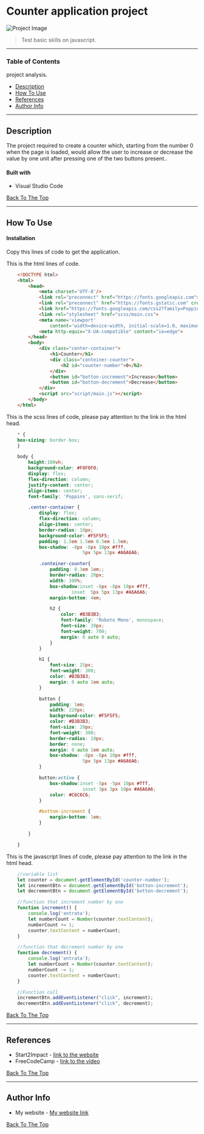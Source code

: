 # Counter application project

![Project Image](https://imgur.com/xVCQf4X)

> Test basic skills on javascript.

---

### Table of Contents
project analysis.

- [Description](#description)
- [How To Use](#how-to-use)
- [References](#references)
- [Author Info](#author-info)

---

## Description

The project required to create a counter which, starting from the number 0 when the page is loaded, would allow the user to increase or decrease the value by one unit after pressing one of the two buttons present..

#### Built with

- Visual Studio Code

[Back To The Top](#Counter-application-project)

---

## How To Use

#### Installation

Copy this lines of code to get the application.

This is the html lines of code.

```html
    <!DOCTYPE html>
    <html>
        <head>
            <meta charset='UTF-8'/>
            <link rel="preconnect" href="https://fonts.googleapis.com">
            <link rel="preconnect" href="https://fonts.gstatic.com" crossorigin>
            <link href="https://fonts.googleapis.com/css2?family=Poppins:wght@300&family=Roboto+Mono:wght@700&display=swap" rel="stylesheet">
            <link rel="stylesheet" href="scss/main.css">
            <meta name='viewport'
                content='width=device-width, initial-scale=1.0, maximum-scale=1.0' />
            <meta http-equiv="X-UA-compatible" content="ie=edge">
        </head>
        <body>
            <div class="center-container">
                <h1>Counter</h1>
                <div class="conteiner-counter">
                    <h2 id="counter-number">0</h2>
                </div>
                <button id="botton-increment">Increase</button>
                <button id="botton-decrement">Decrease</button>
            </div>
            <script src="script/main.js"></script>
        </body>
    </html>
```
This is the scss lines of code, please pay attention to the link in the html head.
```scss
    * {
    box-sizing: border-box;
    }

    body {
        height:100vh;
        background-color: #F0F0F0;
        display: flex;
        flex-direction: column;
        justify-content: center;
        align-items: center;
        font-family: 'Poppins', sans-serif;

        .center-container {
            display: flex;
            flex-direction: column;
            align-items: center;
            border-radius: 10px;
            background-color: #F5F5F5;
            padding: 1.5em 1.5em 0.5em 1.5em;
            box-shadow: -8px -8px 10px #fff,
                            5px 5px 13px #A6A6A6; 

            .conteiner-counter{
                padding: 0.3em 1em;;
                border-radius: 20px;
                width: 100%;
                box-shadow:inset -8px -8px 10px #fff,
                        inset  5px 5px 13px #A6A6A6; 
                margin-bottom: 4em;

                h2 {
                    color: #B3B3B3;
                    font-family: 'Roboto Mono', monospace;
                    font-size: 20px;
                    font-weight: 700;
                    margin: 0 auto 0 auto;
                }
            }

            h1 {
                font-size: 25px;
                font-weight: 300;
                color: #B3B3B3;
                margin: 0 auto 2em auto;
            }

            button {
                padding: 1em; 
                width: 220px;
                background-color: #F5F5F5;
                color: #B3B3B3;
                font-size: 20px;
                font-weight: 300;
                border-radius: 10px;
                border: none;
                margin: 0 auto 1em auto;
                box-shadow: -8px -8px 10px #fff,
                            5px 5px 13px #A6A6A6;
            }

            button:active {
                box-shadow:inset -5px -5px 10px #fff,
                            inset 3px 3px 10px #A6A6A6;
                color: #C6C6C6;
            }

            #bottom-increment {
                margin-bottom: 1em;
            }

        }

    }
```
This is the javascript lines of code, please pay attention to the link in the html head.

```javascript
    //variable list
    let counter = document.getElementById('counter-number');
    let incrementBtn = document.getElementById('botton-increment');
    let decrementBtn = document.getElementById('botton-decrement');

    //function that increment number by one
    function increment() {
        console.log('entrata');
        let numberCount = Number(counter.textContent);
        numberCount += 1; 
        counter.textContent = numberCount;
    }

    //function that decrement number by one
    function decrement() {
        console.log('entrata');
        let numberCount = Number(counter.textContent);
        numberCount -= 1; 
        counter.textContent = numberCount;
    }

    //Function call
    incrementBtn.addEventListener("click", increment);
    decrementBtn.addEventListener("click", decrement);
```

[Back To The Top](#Counter-application-project)

---

## References

- Start2Impact - [link to the website](https://www.start2impact.it/?utm_source=google&utm_medium=cpc&utm_campaign=Search_Brand&gclid=Cj0KCQiAieWOBhCYARIsANcOw0w5QK43cTLhwCWpsKfugzdnDB3c2GLK78gn2BA0thbsMWDFx5T7NRwaAp8XEALw_wcB)
- FreeCodeCamp - [link to the video](https://www.youtube.com/watch?v=jS4aFq5-91M&t=15115s)

[Back To The Top](#Counter-application-project)

---

## Author Info

- My website - [My website link](https://ale269.github.io/website/)

[Back To The Top](#Counter-application-project)
